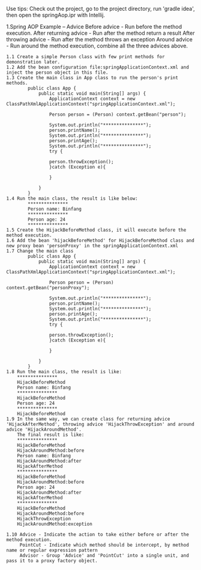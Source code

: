 Use tips: Check out the project, go to the project directory, run 'gradle idea', then open the springAop.ipr with Intellij.

1.Spring AOP Example – Advice
    Before advice - Run before the method execution.
    After returning advice - Run after the method return a result
    After throwing advice - Run after the method throws an exception
    Around advice - Run around the method execution, combine all the three advices above.

    1.1 Create a simple Person class with few print methods for demonstration later.
    1.2 Add the bean configuration file:springApplicationContext.xml and inject the person object in this file.
    1.3 Create the main class in App class to run the person's print methods.
            public class App {
                public static void main(String[] args) {
                    ApplicationContext context = new ClassPathXmlApplicationContext("springApplicationContext.xml");

                    Person person = (Person) context.getBean("person");

                    System.out.println("***************");
                    person.printName();
                    System.out.println("***************");
                    person.printAge();
                    System.out.println("***************");
                    try {

                    person.throwException();
                    }catch (Exception e){

                    }

                }
            }
    1.4 Run the main class, the result is like below:
            ***************
            Person name: Binfang
            ***************
            Person age: 24
            ***************
    1.5 Create the HijackBeforeMethod class, it will execute before the method execution.
    1.6 Add the bean 'hijackBeforeMethod' for HijackBeforeMethod class and new proxy bean 'personProxy' in the springApplicationContext.xml
    1.7 Change the main class
            public class App {
                public static void main(String[] args) {
                    ApplicationContext context = new ClassPathXmlApplicationContext("springApplicationContext.xml");

                    Person person = (Person) context.getBean("personProxy");

                    System.out.println("***************");
                    person.printName();
                    System.out.println("***************");
                    person.printAge();
                    System.out.println("***************");
                    try {

                    person.throwException();
                    }catch (Exception e){

                    }

                }
            }
    1.8 Run the main class, the result is like:
        ***************
        HijackBeforeMethod
        Person name: Binfang
        ***************
        HijackBeforeMethod
        Person age: 24
        ***************
        HijackBeforeMethod
    1.9 In the same way, we can create class for returning advice 'HijackAfterMethod', throwing advice 'HijackThrowException' and around advice 'HijackAroundMethod'.
        The final result is like:
        ***************
        HijackBeforeMethod
        HijackAroundMethod:before
        Person name: Binfang
        HijackAroundMethod:after
        HijackAfterMethod
        ***************
        HijackBeforeMethod
        HijackAroundMethod:before
        Person age: 24
        HijackAroundMethod:after
        HijackAfterMethod
        ***************
        HijackBeforeMethod
        HijackAroundMethod:before
        HijackThrowException
        HijackAroundMethod:exception

    1.10 Advice - Indicate the action to take either before or after the method execution.
         PointCut - Indicate which method should be intercept, by method name or regular expression pattern
         Advisor - Group 'Advice' and 'PointCut' into a single unit, and pass it to a proxy factory object.